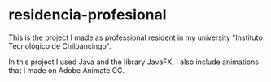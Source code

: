 # residencia-profesional

This is the project I made as professional resident in my university "Instituto Tecnológico de Chilpancingo". 

In this project I used Java and the library JavaFX, I also include animations that I made on Adobe Animate CC.
